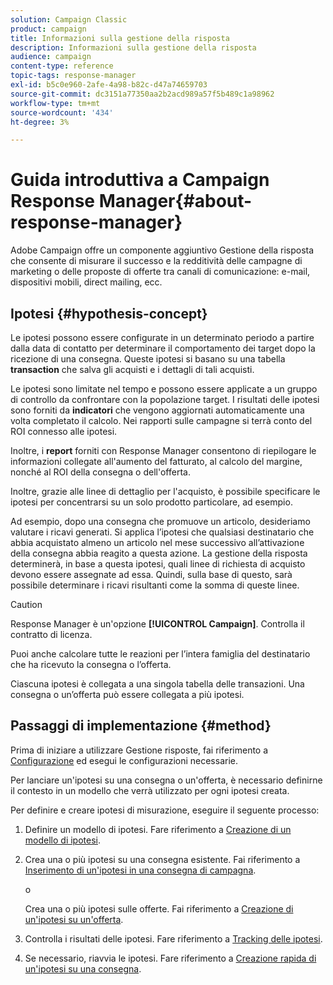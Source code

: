 ```yaml
---
solution: Campaign Classic
product: campaign
title: Informazioni sulla gestione della risposta
description: Informazioni sulla gestione della risposta
audience: campaign
content-type: reference
topic-tags: response-manager
exl-id: b5c0e960-2afe-4a98-b82c-d47a74659703
source-git-commit: dc3151a77350aa2b2acd989a57f5b489c1a98962
workflow-type: tm+mt
source-wordcount: '434'
ht-degree: 3%

---
```


# Guida introduttiva a Campaign Response Manager{#about-response-manager}

Adobe Campaign offre un componente aggiuntivo Gestione della risposta che consente di misurare il successo e la redditività delle campagne di marketing o delle proposte di offerte tra canali di comunicazione: e-mail, dispositivi mobili, direct mailing, ecc.

## Ipotesi {#hypothesis-concept}

Le ipotesi possono essere configurate in un determinato periodo a partire dalla data di contatto per determinare il comportamento dei target dopo la ricezione di una consegna. Queste ipotesi si basano su una tabella **transaction** che salva gli acquisti e i dettagli di tali acquisti.

Le ipotesi sono limitate nel tempo e possono essere applicate a un gruppo di controllo da confrontare con la popolazione target. I risultati delle ipotesi sono forniti da **indicatori** che vengono aggiornati automaticamente una volta completato il calcolo. Nei rapporti sulle campagne si terrà conto del ROI connesso alle ipotesi.

Inoltre, i **report** forniti con Response Manager consentono di riepilogare le informazioni collegate all&#39;aumento del fatturato, al calcolo del margine, nonché al ROI della consegna o dell&#39;offerta.

Inoltre, grazie alle linee di dettaglio per l&#39;acquisto, è possibile specificare le ipotesi per concentrarsi su un solo prodotto particolare, ad esempio.

Ad esempio, dopo una consegna che promuove un articolo, desideriamo valutare i ricavi generati. Si applica l’ipotesi che qualsiasi destinatario che abbia acquistato almeno un articolo nel mese successivo all’attivazione della consegna abbia reagito a questa azione. La gestione della risposta determinerà, in base a questa ipotesi, quali linee di richiesta di acquisto devono essere assegnate ad essa. Quindi, sulla base di questo, sarà possibile determinare i ricavi risultanti come la somma di queste linee.

>[!CAUTION]
>
>Response Manager è un&#39;opzione **[!UICONTROL Campaign]**. Controlla il contratto di licenza.

Puoi anche calcolare tutte le reazioni per l’intera famiglia del destinatario che ha ricevuto la consegna o l’offerta.

Ciascuna ipotesi è collegata a una singola tabella delle transazioni. Una consegna o un’offerta può essere collegata a più ipotesi.

## Passaggi di implementazione {#method}

Prima di iniziare a utilizzare Gestione risposte, fai riferimento a [Configurazione](../../campaign/using/configuration.md) ed esegui le configurazioni necessarie.

Per lanciare un&#39;ipotesi su una consegna o un&#39;offerta, è necessario definirne il contesto in un modello che verrà utilizzato per ogni ipotesi creata.

Per definire e creare ipotesi di misurazione, eseguire il seguente processo:

1. Definire un modello di ipotesi. Fare riferimento a [Creazione di un modello di ipotesi](../../campaign/using/hypothesis-templates.md#creating-a-hypothesis-model).
1. Crea una o più ipotesi su una consegna esistente. Fai riferimento a [Inserimento di un&#39;ipotesi in una consegna di campagna](../../campaign/using/creating-hypotheses.md#referencing-a-hypothesis-in-a-campaign-delivery).

   o

   Crea una o più ipotesi sulle offerte. Fai riferimento a [Creazione di un&#39;ipotesi su un&#39;offerta](../../campaign/using/creating-hypotheses.md#creating-a-hypothesis-on-an-offer).

1. Controlla i risultati delle ipotesi. Fare riferimento a [Tracking delle ipotesi](../../campaign/using/hypothesis-tracking.md).
1. Se necessario, riavvia le ipotesi. Fare riferimento a [Creazione rapida di un&#39;ipotesi su una consegna](../../campaign/using/creating-hypotheses.md#creating-a-hypothesis-on-the-fly-on-a-delivery).
